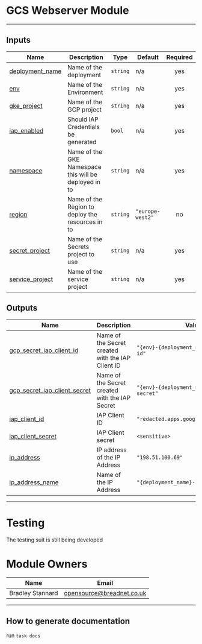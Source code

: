 
# GCS Webserver Module


---

## Inputs

| Name | Description | Type | Default | Required |
|------|-------------|------|---------|:--------:|
| <a name="input_deployment_name"></a> [deployment\_name](#input\_deployment\_name) | Name of the deployment | `string` | n/a | yes |
| <a name="input_env"></a> [env](#input\_env) | Name of the Environment | `string` | n/a | yes |
| <a name="input_gke_project"></a> [gke\_project](#input\_gke\_project) | Name of the GCP project | `string` | n/a | yes |
| <a name="input_iap_enabled"></a> [iap\_enabled](#input\_iap\_enabled) | Should IAP Credentials be generated | `bool` | n/a | yes |
| <a name="input_namespace"></a> [namespace](#input\_namespace) | Name of the GKE Namespace this will be deployed in to | `string` | n/a | yes |
| <a name="input_region"></a> [region](#input\_region) | Name of the Region to deploy the resources in to | `string` | `"europe-west2"` | no |
| <a name="input_secret_project"></a> [secret\_project](#input\_secret\_project) | Name of the Secrets project to use | `string` | n/a | yes |
| <a name="input_service_project"></a> [service\_project](#input\_service\_project) | Name of the service project | `string` | n/a | yes |

## Outputs

| Name | Description | Value | Sensitive |
|------|-------------|-------|:---------:|
| <a name="output_gcp_secret_iap_client_id"></a> [gcp\_secret\_iap\_client\_id](#output\_gcp\_secret\_iap\_client\_id) | Name of the Secret created with the IAP Client ID | `"{env}-{deployment_name}-iap-client-id"` | no |
| <a name="output_gcp_secret_iap_client_secret"></a> [gcp\_secret\_iap\_client\_secret](#output\_gcp\_secret\_iap\_client\_secret) | Name of the Secret created with the IAP Secret | `"{env}-{deployment_name}-iap-client-secret"` | no |
| <a name="output_iap_client_id"></a> [iap\_client\_id](#output\_iap\_client\_id) | IAP Client ID | `"redacted.apps.googleusercontent.com"` | no |
| <a name="output_iap_client_secret"></a> [iap\_client\_secret](#output\_iap\_client\_secret) | IAP Client secret | `<sensitive>` | yes |
| <a name="output_ip_address"></a> [ip\_address](#output\_ip\_address) | IP address of the IP Address | `"198.51.100.69"` | no |
| <a name="output_ip_address_name"></a> [ip\_address\_name](#output\_ip\_address\_name) | Name of the IP Address | `"{deployment_name}-{env}"` | no |


---

# Testing

The testing suit is still being developed

# Module Owners

| Name             | Email                                                                                                                                                                                                             |
|------------------|-----------------------------------------------------------------|
| Bradley Stannard | [opensource@breadnet.co.uk](mailto:opensource@breadnet.co.uk?subject=gcs-web-server&body=Hi%20Bradley%2C%0D%0A%0D%0AI%20got%20your%20email%20address%20from%20the%20gcs-web-server%20repository%20on%20github.%0D%0A%0D%0A%3C!--%20Insert%20your%20email%20here%20--%3E%0D%0A%0D%0A%0D%0A%3C!--%20Dont%20forget%20to%20sign%20off%20with%20your%20name%20--%3E) |

---


## How to generate documentation

run `task docs`
